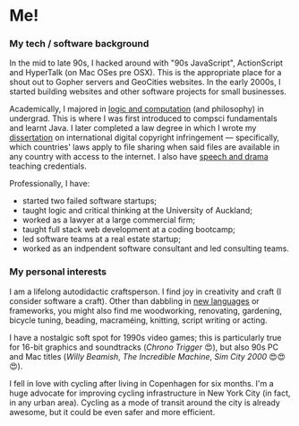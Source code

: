 # Me!

### My tech / software background

 In the mid to late 90s, I hacked around with "90s JavaScript", ActionScript and HyperTalk (on Mac OSes pre OSX). This is the appropriate place for a shout out to Gopher servers and GeoCities websites. In the early 2000s, I started building websites and other software projects for small businesses.

 Academically, I majored in [logic and computation](http://www.science.auckland.ac.nz/en/about/subjects-and-specialisations/ug-majors/logic-and-computation-ug.html) (and philosophy) in undergrad. This is where I was first introduced to compsci fundamentals and learnt Java. I later completed a law degree in which I wrote my [dissertation](https://papers.ssrn.com/sol3/papers.cfm?abstract_id=2286403) on international digital copyright infringement — specifically, which countries' laws apply to file sharing when said files are available in any country with access to the internet. I also have [speech and drama](https://www.speechnz.co.nz/) teaching credentials.

 Professionally, I have:
 * started two failed software startups;
 * taught logic and critical thinking at the University of Auckland;
 * worked as a lawyer at a large commercial firm;
 * taught full stack web development at a coding bootcamp;
 * led software teams at a real estate startup;
 * worked as an indpendent software consultant and led consulting teams.

### My personal interests

 I am a lifelong autodidactic craftsperson. I find joy in creativity and craft (I consider software a craft). Other than dabbling in [new languages](https://github.com/tsamb/haskell-game-of-life) or frameworks, you might also find me woodworking, renovating, gardening, bicycle tuning, beading, macraméing, knitting, script writing or acting.

 I have a nostalgic soft spot for 1990s video games; this is particularly true for 16-bit graphics and soundtracks (_Chrono Trigger_ :heart_eyes:), but also 90s PC and Mac titles (_Willy Beamish_, _The Incredible Machine_, _Sim City 2000_ :heart_eyes::heart_eyes::heart_eyes:).

 I fell in love with cycling after living in Copenhagen for six months. I'm a huge advocate for improving cycling infrastructure in New York City (in fact, in any urban area). Cycling as a mode of transit around the city is already awesome, but it could be even safer and more efficient.
